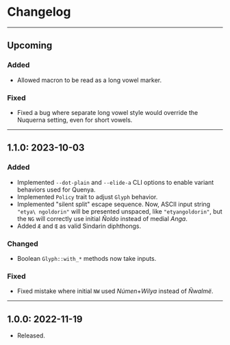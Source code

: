 # Changelog

---
## Upcoming

### Added
- Allowed macron to be read as a long vowel marker.
### Fixed
- Fixed a bug where separate long vowel style would override the Nuquerna setting, even for short vowels.

---
## 1.1.0: 2023-10-03

### Added
- Implemented `--dot-plain` and `--elide-a` CLI options to enable variant behaviors used for Quenya.
- Implemented `Policy` trait to adjust `Glyph` behavior.
- Implemented "silent split" escape sequence. Now, ASCII input string `"etya\ ngoldorin"` will be presented unspaced, like `"etyangoldorin"`, but the `NG` will correctly use initial *Ñoldo* instead of medial *Anga*.
- Added `Æ` and `Œ` as valid Sindarin diphthongs.
### Changed
- Boolean `Glyph::with_*` methods now take inputs.
### Fixed
- Fixed mistake where initial `NW` used *Númen*+*Wilya* instead of *Ñwalmë*.

---
## 1.0.0: 2022-11-19
- Released.
